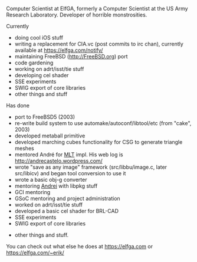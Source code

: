 Computer Scientist at ElfGA, formerly a Computer Scientist at the US
Army Research Laboratory. Developer of horrible monstrosities.

Currently

-   doing cool iOS stuff
-   writing a replacement for CIA.vc (post commits to irc chan),
    currently available at <https://elfga.com/notify/>
-   maintaining FreeBSD (http://FreeBSD.org) port
-   code gardening
-   working on adrt/isst/tie stuff
-   developing cel shader
-   SSE experiments
-   SWIG export of core libraries
-   other things and stuff

Has done

-   port to FreeBSD5 (2003)
-   re-write build system to use automake/autoconf/libtool/etc (from
    "cake", 2003)
-   developed metaball primitive
-   developed marching cubes functionality for CSG to generate triangle
    meshes
-   mentored André for [MLT](/wiki/Metropolis_Light_Transport) impl. His web
    log is <http://andrecastelo.wordpress.com/>
-   wrote "save as any image" framework (src/libbu/image.c, later
    src/libicv) and began tool conversion to use it
-   wrote a basic obj-g converter
-   mentoring [Andrei](Popescu.andrei1991.md) with libpkg
    stuff
-   GCI mentoring
-   GSoC mentoring and project administration
-   worked on adrt/isst/tie stuff
-   developed a basic cel shader for BRL-CAD
-   SSE experiments
-   SWIG export of core libraries

<!-- -->

-   other things and stuff.

You can check out what else he does at <https://elfga.com> or
<https://elfga.com/~erik/>
